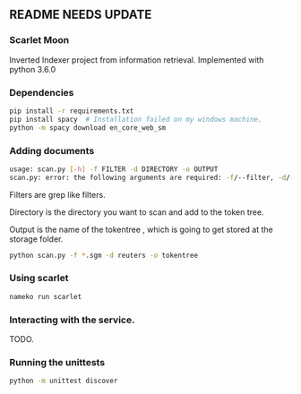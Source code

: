 README NEEDS UPDATE
-------------------


### Scarlet Moon
Inverted Indexer project from information retrieval.
Implemented with python 3.6.0


### Dependencies

```bash
pip install -r requirements.txt
pip install spacy  # Installation failed on my windows machine.
python -m spacy download en_core_web_sm
```

### Adding documents

```bash
usage: scan.py [-h] -f FILTER -d DIRECTORY -o OUTPUT
scan.py: error: the following arguments are required: -f/--filter, -d/--directory, -o/--output
```

Filters are grep like filters.

Directory is the directory you want to scan and add to the token tree.

Output is the name of the tokentree , which is going to get stored at the storage folder.


```bash
python scan.py -f *.sgm -d reuters -o tokentree
```

### Using scarlet


```bash
nameko run scarlet
```

### Interacting with the service.

TODO.


### Running the unittests

```bash
python -m unittest discover
```

